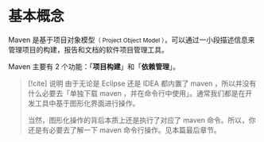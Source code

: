 # 基本概念

Maven 是基于项目对象模型<small>（ Project Object Model ）</small>，可以通过一小段描述信息来管理项目的构建，报告和文档的软件项目管理工具。

Maven 主要有 2 个功能：「**项目构建**」和「**依赖管理**」。

> [!cite] 说明
> 由于无论是 Eclipse 还是 IDEA 都内置了 maven ，所以并没有什么必要去「单独下载 maven ，并在命令行中使用」。通常我们都是在开发工具中基于图形化界面进行操作。
> 
> 当然，图形化操作的背后本质上还是执行了对应了 maven 命令。所以，你还是有必要去了解一下 maven 命令行操作。见本篇最后章节。

